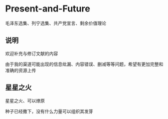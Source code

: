 # Present-and-Future
毛泽东选集、列宁选集、共产党宣言、剩余价值理论

## 说明
欢迎补充与修订文献的内容

由于我的渠道可能出现的信息纰漏、内容错误、删减等等问题，希望有更加完整和准确的资源上传

## 星星之火
星星之火、可以燎原

种子已经撒下，没有什么力量可以组织其发芽

